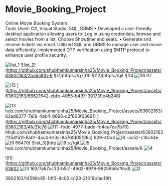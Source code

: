 # Movie_Booking_Project
Online Movie Booking System                                                                                                     	
Tools Used: C#, Visual Studio, SQL, DBMS
•	Developed a user-friendly desktop application allowing users to: Log in using credentials, browse and select movies from a list, Choose Showtime and seats.
•	Generate and receive tickets via email. Utilized SQL and DBMS to manage user and movie data efficiently. Implemented OTP verification using SMTP protocol to enhance user profile security.


![list_1](https://github.com/shubhamkumarsinha25/Movie_Booking_Project/assets/63602163/e5ad8a90-ffed-495d-952a-1aeb08d2ab58)
![list_2](https://github.com/shubhamkumarsinha25/Movie_Booking_Project/assets/63602163/2ba6a8fb-6
![l7](https://g
![l10
![l12](https://git
![l14
![l16
![l17](https://github.com/shubhamkumarsinha25/Movie_Booking_Project/assets/63602163/fc6b31d4-6021-4803-b36f-dba1d2434c22)
](https://github.com/shubhamkumarsinha25/Movie_Booking_Project/assets/63602163/813ac1a1-06cb-4b67-9f11-aa19232c7033)

![l15](https://github.com/shubhamkumarsinha25/Movie_Booking_Project/assets/63602163/1f2e303e-5f72-4623-b271-99dcf6fdf8ba)
](https://github.com/shubhamkumarsinha25/Movie_Booking_Project/assets/63602163/66621642-ebfb-4055-b497-301739e4b248)

![l13](https://github.com/shubhamkumarsinha25/Movie_Booking_Project/assets/63602163/4d36e712-3b63-4631-9ccf-bdf21685f73c)
hub.com/shubhamkumarsinha25/Movie_Booking_Project/assets/63602163/62ad8377-7a19-4ab4-8896-c2f863f63691)
](https://github.com/shubhamkumarsinha25/Movie_Booking_Project/assets/63602163/4fe31e76
![l11](https://github.com/shubhamkumarsinha25/Movie_Booking_Project/assets/63602163/ec9b41ea-cffa-425c-8901-17e118b28dc3)
-fbdc-4977-bade-fd4ea7ea7b70)
ithub.com/shubhamkumarsinha25/Movie_Booking_Project/assets/63602163/115d1511-8a01-4ac4-b13c-8a76fd05f38c)
829-40b4
![l8](https://github.com/shubhamkumarsinha25/Movie_Booking_Project/assets/63602163/c3f32f87-2c2b-4036-ab98-d69658c1e41f)
-ac52-c16c44e
![l9](https://github.com/shubhamkumarsinha25/Movie_Booking_Project/assets/63602163/83316443-735c-4ddf-b827-f45af6fe1b62)
66470)
![list_3](http
![l6](https://github.com/shubhamkumarsinha25/Movie_Booking_Project/assets/63602163/9659de23-706d-48c5-8429-9e4a27cba777)
s://git
![l5](https://github.com/shubhamkumarsinha25/Movie_Booking_Project/assets/63602163/8bce514b-7a84-41af-8ba0-363179087d26)
hub.com/shubhamkumarsinha25/Movie_Booking_Project/assets/6
![l4](https://github.com/shubhamkumarsinha25/Movie_Booking_Project/assets/63602163/4aeb5724-452d-4969-bdbe-06cb2e88afd8)

![l1](https://github.com/shubhamkumarsinha25/Movie_Booking_Project/assets/63602
![l3](https://github.com/shubhamkumarsinha25/Movie_Booking_Project/assets/63602163/3804a2e7-6f34-4a2d-8a45-5699caa01799)
163/7a67cc33-b5c1-49d3-9979-98259b6cf6cd)
![l2](https://github.com/shubhamkumarsinha25/Movie_Booking_Project/assets/63602163/a47c9ebd-d139-4027-bcf4-1ac0578f2064)

3602163/14596c85-14f3-4c00-b128-2f316b1ac19f)
